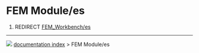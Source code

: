# FEM Module/es
1.  REDIRECT [FEM_Workbench/es](FEM_Workbench/es.md)



---
![](images/Button_right.svg) [documentation index](../README.md) > FEM Module/es
